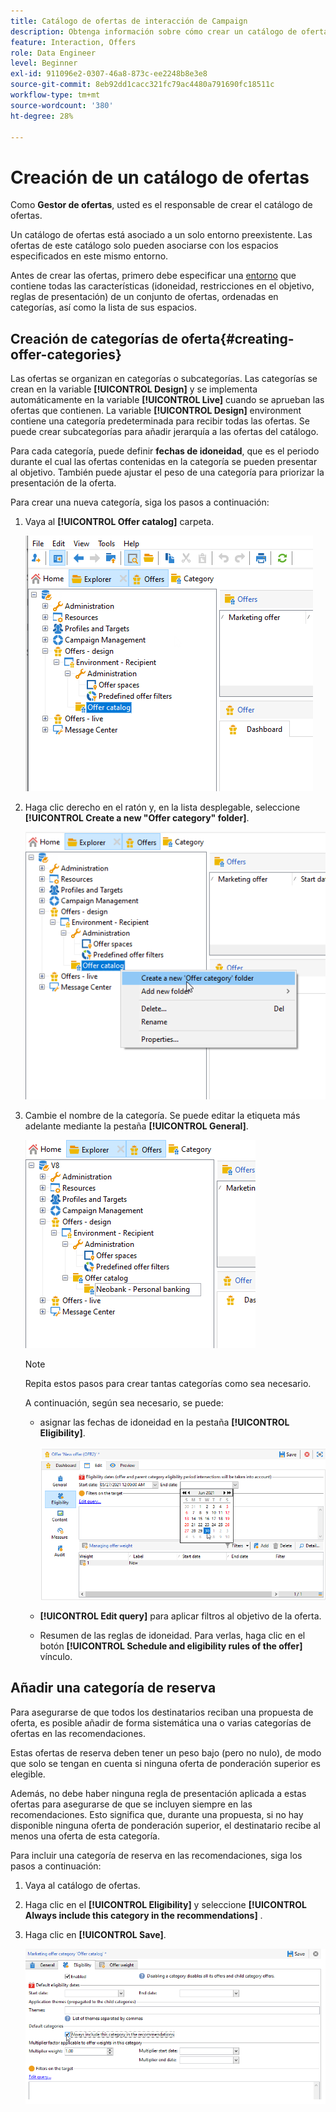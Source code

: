 ```yaml
---
title: Catálogo de ofertas de interacción de Campaign
description: Obtenga información sobre cómo crear un catálogo de ofertas
feature: Interaction, Offers
role: Data Engineer
level: Beginner
exl-id: 911096e2-0307-46a8-873c-ee2248b8e3e8
source-git-commit: 8eb92dd1cacc321fc79ac4480a791690fc18511c
workflow-type: tm+mt
source-wordcount: '380'
ht-degree: 28%

---
```


# Creación de un catálogo de ofertas

Como **Gestor de ofertas**, usted es el responsable de crear el catálogo de ofertas.

Un catálogo de ofertas está asociado a un solo entorno preexistente. Las ofertas de este catálogo solo pueden asociarse con los espacios especificados en este mismo entorno.

Antes de crear las ofertas, primero debe especificar una [entorno](interaction-env.md) que contiene todas las características (idoneidad, restricciones en el objetivo, reglas de presentación) de un conjunto de ofertas, ordenadas en categorías, así como la lista de sus espacios.

## Creación de categorías de oferta{#creating-offer-categories}

Las ofertas se organizan en categorías o subcategorías. Las categorías se crean en la variable **[!UICONTROL Design]** y se implementa automáticamente en la variable **[!UICONTROL Live]** cuando se aprueban las ofertas que contienen. La variable **[!UICONTROL Design]** environment contiene una categoría predeterminada para recibir todas las ofertas. Se puede crear subcategorías para añadir jerarquía a las ofertas del catálogo.

Para cada categoría, puede definir **fechas de idoneidad**, que es el periodo durante el cual las ofertas contenidas en la categoría se pueden presentar al objetivo. También puede ajustar el peso de una categoría para priorizar la presentación de la oferta.

Para crear una nueva categoría, siga los pasos a continuación:

1. Vaya al **[!UICONTROL Offer catalog]** carpeta.

   ![](assets/offer_cat_create_001.png)

1. Haga clic derecho en el ratón y, en la lista desplegable, seleccione **[!UICONTROL Create a new "Offer category" folder]**.

   ![](assets/offer_cat_create_002.png)

1. Cambie el nombre de la categoría. Se puede editar la etiqueta más adelante mediante la pestaña **[!UICONTROL General]**.

   ![](assets/offer_cat_create_003.png)

   >[!NOTE]
   >
   >Repita estos pasos para crear tantas categorías como sea necesario.

   A continuación, según sea necesario, se puede:

   * asignar las fechas de idoneidad en la pestaña **[!UICONTROL Eligibility]**.

      ![](assets/offer_cat_create_004.png)

   * **[!UICONTROL Edit query]** para aplicar filtros al objetivo de la oferta.

   * Resumen de las reglas de idoneidad. Para verlas, haga clic en el botón **[!UICONTROL Schedule and eligibility rules of the offer]** vínculo.

## Añadir una categoría de reserva

Para asegurarse de que todos los destinatarios reciban una propuesta de oferta, es posible añadir de forma sistemática una o varias categorías de ofertas en las recomendaciones.

Estas ofertas de reserva deben tener un peso bajo (pero no nulo), de modo que solo se tengan en cuenta si ninguna oferta de ponderación superior es elegible.

Además, no debe haber ninguna regla de presentación aplicada a estas ofertas para asegurarse de que se incluyen siempre en las recomendaciones. Esto significa que, durante una propuesta, si no hay disponible ninguna oferta de ponderación superior, el destinatario recibe al menos una oferta de esta categoría.

Para incluir una categoría de reserva en las recomendaciones, siga los pasos a continuación:

1. Vaya al catálogo de ofertas.
1. Haga clic en el **[!UICONTROL Eligibility]** y seleccione **[!UICONTROL Always include this category in the recommendations]** .
1. Haga clic en **[!UICONTROL Save]**.

   ![](assets/offer_cat_default_001.png)
